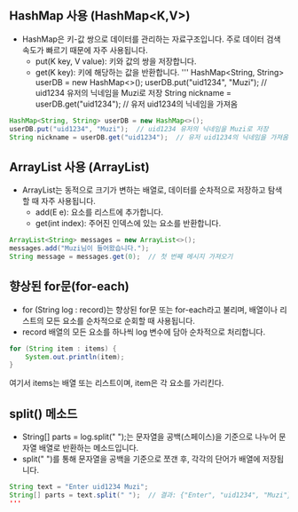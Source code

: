 ## HashMap 사용 (HashMap<K,V>)
- HashMap은 키-값 쌍으로 데이터를 관리하는 자료구조입니다. 주로 데이터 검색 속도가 빠르기 때문에 자주 사용됩니다.
  - put(K key, V value): 키와 값의 쌍을 저장합니다.
  - get(K key): 키에 해당하는 값을 반환합니다.
'''
HashMap<String, String> userDB = new HashMap<>();
userDB.put("uid1234", "Muzi");  // uid1234 유저의 닉네임을 Muzi로 저장
String nickname = userDB.get("uid1234");  // 유저 uid1234의 닉네임을 가져옴

```java
HashMap<String, String> userDB = new HashMap<>();
userDB.put("uid1234", "Muzi");  // uid1234 유저의 닉네임을 Muzi로 저장
String nickname = userDB.get("uid1234");  // 유저 uid1234의 닉네임을 가져옴
```
## ArrayList 사용 (ArrayList<E>)
- ArrayList는 동적으로 크기가 변하는 배열로, 데이터를 순차적으로 저장하고 탐색할 때 자주 사용됩니다.
  - add(E e): 요소를 리스트에 추가합니다.
  - get(int index): 주어진 인덱스에 있는 요소를 반환합니다.
 
```java
ArrayList<String> messages = new ArrayList<>();
messages.add("Muzi님이 들어왔습니다.");
String message = messages.get(0);  // 첫 번째 메시지 가져오기
```

## 향상된 for문(for-each)
- for (String log : record)는 향상된 for문 또는 for-each라고 불리며, 배열이나 리스트의 모든 요소를 순차적으로 순회할 때 사용됩니다.
- record 배열의 모든 요소를 하나씩 log 변수에 담아 순차적으로 처리합니다.

```java
for (String item : items) {
    System.out.println(item);
}
```
여기서 items는 배열 또는 리스트이며, item은 각 요소를 가리킨다.

## split() 메소드
- String[] parts = log.split(" ");는 문자열을 공백(스페이스)을 기준으로 나누어 문자열 배열로 반환하는 메소드입니다.
- split(" ")를 통해 문자열을 공백을 기준으로 쪼갠 후, 각각의 단어가 배열에 저장됩니다.
```java
String text = "Enter uid1234 Muzi";
String[] parts = text.split(" ");  // 결과: {"Enter", "uid1234", "Muzi"}
'''
